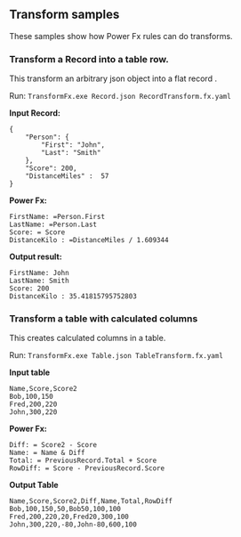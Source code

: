 ﻿## Transform samples 

These samples show how Power Fx rules can do transforms.


### Transform a Record into a table row.
This transform an arbitrary json object into a flat record . 

Run: `TransformFx.exe Record.json RecordTransform.fx.yaml`

**Input Record:**
```
{
    "Person": {
        "First": "John",
        "Last": "Smith"
    },
    "Score": 200,
    "DistanceMiles" :  57
}
```

**Power Fx:**
```
FirstName: =Person.First
LastName: =Person.Last
Score: = Score
DistanceKilo : =DistanceMiles / 1.609344
```


**Output result:**
```
FirstName: John
LastName: Smith
Score: 200
DistanceKilo : 35.41815795752803
```


### Transform a table with calculated columns
This creates calculated columns in a table. 

Run: `TransformFx.exe Table.json TableTransform.fx.yaml`

**Input table**
```
Name,Score,Score2
Bob,100,150
Fred,200,220
John,300,220
```

**Power Fx:**
```
Diff: = Score2 - Score
Name: = Name & Diff
Total: = PreviousRecord.Total + Score
RowDiff: = Score - PreviousRecord.Score
```

**Output Table** 
```
Name,Score,Score2,Diff,Name,Total,RowDiff
Bob,100,150,50,Bob50,100,100
Fred,200,220,20,Fred20,300,100
John,300,220,-80,John-80,600,100
```

